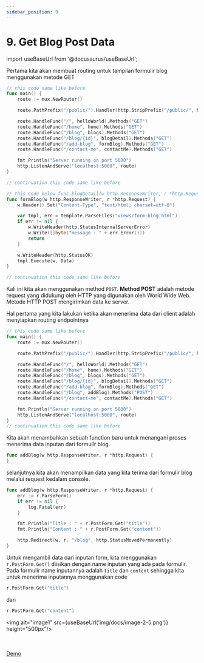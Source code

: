 ```yaml
---
sidebar_position: 9
---
```


# 9. Get Blog Post Data

import useBaseUrl from '@docusaurus/useBaseUrl';

Pertama kita akan membuat routing untuk tampilan formulir blog menggunakan metode GET

```go {11,21-33} title="main.go"
// this code same like before
func main() {
    route := mux.NewRouter()

    route.PathPrefix("/public/").Handler(http.StripPrefix("/public/", http.FileServer(http.Dir("./public/"))))

    route.HandleFunc("/", helloWorld).Methods("GET")
    route.HandleFunc("/home", home).Methods("GET")
    route.HandleFunc("/blog", blogs).Methods("GET")
    route.HandleFunc("/blog/{id}", blogDetail).Methods("GET")
    route.HandleFunc("/add-blog", formBlog).Methods("GET")
    route.HandleFunc("/contact-me", contactMe).Methods("GET")

    fmt.Println("Server running on port 5000")
    http.ListenAndServe("localhost:5000", route)
}

// continuation this code same like before

// this code below func blogDetail(w http.ResponseWriter, r *http.Request) {
func formBlog(w http.ResponseWriter, r *http.Request) {
	w.Header().Set("Content-Type", "text/html; charset=utf-8")

	var tmpl, err = template.ParseFiles("views/form-blog.html")
	if err != nil {
		w.WriteHeader(http.StatusInternalServerError)
		w.Write([]byte("message : " + err.Error()))
		return
	}

	w.WriteHeader(http.StatusOK)
	tmpl.Execute(w, Data)
}

// continuation this code same like before
```

Kali ini kita akan menggunakan method `POST`. **Method POST** adalah metode request yang didukung oleh HTTP yang digunakan oleh World Wide Web. Metode HTTP POST mengirimkan data ke server.

Hal pertama yang kita lakukan ketika akan menerima data dari client adalah menyiapkan routing endpointnya

```go {12} title="main.go"
// this code same like before
func main() {
    route := mux.NewRouter()

    route.PathPrefix("/public/").Handler(http.StripPrefix("/public/", http.FileServer(http.Dir("./public/"))))

    route.HandleFunc("/", helloWorld).Methods("GET")
    route.HandleFunc("/home", home).Methods("GET")
    route.HandleFunc("/blog", blogs).Methods("GET")
    route.HandleFunc("/blog/{id}", blogDetail).Methods("GET")
    route.HandleFunc("/add-blog", formBlog).Methods("GET")
    route.HandleFunc("/blog", addBlog).Methods("POST")
    route.HandleFunc("/contact-me", contactMe).Methods("GET")

    fmt.Println("Server running on port 5000")
    http.ListenAndServe("localhost:5000", route)
}
// continuation this code same like before
```

Kita akan menambahkan sebuah function baru untuk menangani proses menerima data inputan dari formulir blog.

```go title="main.go"
func addBlog(w http.ResponseWriter, r *http.Request) {
}
```

selanjutnya kita akan menampilkan data yang kita terima dari formulir blog melalui request kedalam console.

```go
func addBlog(w http.ResponseWriter, r *http.Request) {
	err := r.ParseForm()
	if err != nil {
		log.Fatal(err)
	}

	fmt.Println("Title : " + r.PostForm.Get("title"))
	fmt.Println("Content : " + r.PostForm.Get("content"))

	http.Redirect(w, r, "/blog", http.StatusMovedPermanently)
}
```

Untuk mengambil data dari inputan form, kita menggunakan ` r.PostForm.Get()` diisikan dengan name inputan yang ada pada formulir. Pada formulir name inputannya adalah `title` dan `content` sehingga kita untuk menerima inputannya menggunakan code

```go
r.PostForm.Get("title")
```

dan

```go
r.PostForm.Get("content")
```

<img alt="image1" src={useBaseUrl('img/docs/image-2-5.png')} height="500px"/>

<br />
<br />

<div>
<a class="btn-demo" href="https://ebook-code-result-chapter-2-git-day2-8post-data-demo-dumbways.vercel.app/add-blog">
Demo
</a>
</div>
